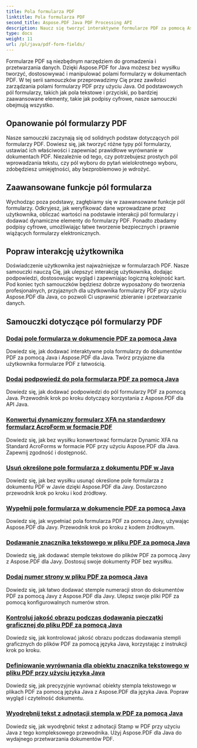 ```yaml
---
title: Pola formularza PDF
linktitle: Pola formularza PDF
second_title: Aspose.PDF Java PDF Processing API
description: Naucz się tworzyć interaktywne formularze PDF za pomocą Aspose.PDF dla Java. Kompleksowe samouczki dotyczące wydajnej manipulacji polami formularza.
type: docs
weight: 11
url: /pl/java/pdf-form-fields/
---
```


Formularze PDF są niezbędnym narzędziem do gromadzenia i przetwarzania danych. Dzięki Aspose.PDF for Java możesz bez wysiłku tworzyć, dostosowywać i manipulować polami formularzy w dokumentach PDF. W tej serii samouczków przeprowadzimy Cię przez zawiłości zarządzania polami formularzy PDF przy użyciu Java. Od podstawowych pól formularzy, takich jak pola tekstowe i przyciski, po bardziej zaawansowane elementy, takie jak podpisy cyfrowe, nasze samouczki obejmują wszystko.

## Opanowanie pól formularzy PDF

Nasze samouczki zaczynają się od solidnych podstaw dotyczących pól formularzy PDF. Dowiesz się, jak tworzyć różne typy pól formularzy, ustawiać ich właściwości i zapewniać prawidłowe wyrównanie w dokumentach PDF. Niezależnie od tego, czy potrzebujesz prostych pól wprowadzania tekstu, czy pól wyboru do pytań wielokrotnego wyboru, zdobędziesz umiejętności, aby bezproblemowo je wdrożyć.

## Zaawansowane funkcje pól formularza

Wychodząc poza podstawy, zagłębiamy się w zaawansowane funkcje pól formularzy. Odkryjesz, jak weryfikować dane wprowadzane przez użytkownika, obliczać wartości na podstawie interakcji pól formularzy i dodawać dynamiczne elementy do formularzy PDF. Ponadto zbadamy podpisy cyfrowe, umożliwiając łatwe tworzenie bezpiecznych i prawnie wiążących formularzy elektronicznych.

## Popraw interakcję użytkownika

Doświadczenie użytkownika jest najważniejsze w formularzach PDF. Nasze samouczki nauczą Cię, jak ulepszyć interakcję użytkownika, dodając podpowiedzi, dostosowując wygląd i zapewniając logiczną kolejność kart. Pod koniec tych samouczków będziesz dobrze wyposażony do tworzenia profesjonalnych, przyjaznych dla użytkownika formularzy PDF przy użyciu Aspose.PDF dla Java, co pozwoli Ci usprawnić zbieranie i przetwarzanie danych.

## Samouczki dotyczące pól formularzy PDF
### [Dodaj pole formularza w dokumencie PDF za pomocą Java](./add-form-field-in-pdf-document-using-java/)
Dowiedz się, jak dodawać interaktywne pola formularzy do dokumentów PDF za pomocą Java i Aspose.PDF dla Java. Twórz przyjazne dla użytkownika formularze PDF z łatwością.
### [Dodaj podpowiedź do pola formularza PDF za pomocą Java](./add-tooltip-to-pdf-form-field-with-java/)
Dowiedz się, jak dodawać podpowiedzi do pól formularzy PDF za pomocą Java. Przewodnik krok po kroku dotyczący korzystania z Aspose.PDF dla API Java.
### [Konwertuj dynamiczny formularz XFA na standardowy formularz AcroForm w formacie PDF](./convert-dynamic-xfa-form-to-standard-acroform-in-pdf/)
Dowiedz się, jak bez wysiłku konwertować formularze Dynamic XFA na Standard AcroForms w formacie PDF przy użyciu Aspose.PDF dla Java. Zapewnij zgodność i dostępność.
### [Usuń określone pole formularza z dokumentu PDF w Java](./delete-particular-form-field-from-pdf-document-in-java/)
Dowiedz się, jak bez wysiłku usunąć określone pole formularza z dokumentu PDF w Javie dzięki Aspose.PDF dla Javy. Dostarczono przewodnik krok po kroku i kod źródłowy.
### [Wypełnij pole formularza w dokumencie PDF za pomocą Java](./fill-form-field-in-pdf-document-with-java/)
Dowiedz się, jak wypełniać pola formularza PDF za pomocą Javy, używając Aspose.PDF dla Javy. Przewodnik krok po kroku z kodem źródłowym.
### [Dodawanie znacznika tekstowego w pliku PDF za pomocą Java](./adding-text-stamp-in-pdf-file-using-java/)
Dowiedz się, jak dodawać stemple tekstowe do plików PDF za pomocą Javy z Aspose.PDF dla Javy. Dostosuj swoje dokumenty PDF bez wysiłku.
### [Dodaj numer strony w pliku PDF za pomocą Java](./add-page-number-stamp-in-pdf-using-java/)
Dowiedz się, jak łatwo dodawać stemple numeracji stron do dokumentów PDF za pomocą Javy z Aspose.PDF dla Javy. Ulepsz swoje pliki PDF za pomocą konfigurowalnych numerów stron.
### [Kontroluj jakość obrazu podczas dodawania pieczątki graficznej do pliku PDF za pomocą Java](./control-image-quality-when-adding-image-stamp-in-pdf-using-java/)
Dowiedz się, jak kontrolować jakość obrazu podczas dodawania stempli graficznych do plików PDF za pomocą języka Java, korzystając z instrukcji krok po kroku.
### [Definiowanie wyrównania dla obiektu znacznika tekstowego w pliku PDF przy użyciu języka Java](./define-alignment-for-text-stamp-object-in-pdf-using-java/)
Dowiedz się, jak precyzyjnie wyrównać obiekty stempla tekstowego w plikach PDF za pomocą języka Java z Aspose.PDF dla języka Java. Popraw wygląd i czytelność dokumentu.
### [Wyodrębnij tekst z adnotacji stempla w PDF za pomocą Java](./extract-text-from-stamp-annotation-in-pdf-using-java/)
Dowiedz się, jak wyodrębnić tekst z adnotacji Stamp w PDF przy użyciu Java z tego kompleksowego przewodnika. Użyj Aspose.PDF dla Java do wydajnego przetwarzania dokumentów PDF.